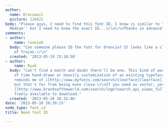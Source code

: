```yaml
---
author:
  name: Dracuwail
  picture: 126621
body: "Please guys, I need to find this font ID, I know is similar to the ''Britannic
  Medium'' but I need to know the exact ID...\r\n\r\nThanks in advance\r\n\r\n"
comments:
- author:
    name: ronnieb
  body: "Can someone please ID the font for Orencia? It looks like a cleaner one-off
    of Trajan.\r\n"
  created: '2013-05-19 23:10:50'
- author:
    name: Ryuk
  body: "Can't find a match and doubt there'll be one. This kind of woodmark is most
    of time hand-drawn or heavily customization of an existing typeface. It loosely
    reminds me of [[http://www.myfonts.com/search/clearface|Clearface]] and [[http://www.myfonts.com/search/cheltenham|Cheltenham]]
    but that's far from being even close.\r\nIf you need as vector, you'll find it
    [[http://www.brandsoftheworld.com/search/logo?search_api_views_fulltext=cruzcampo|here]],
    freely available to download."
  created: '2013-05-20 10:32:46'
date: '2013-05-19 20:30:15'
node_type: font_id
title: Need font ID

---
```

